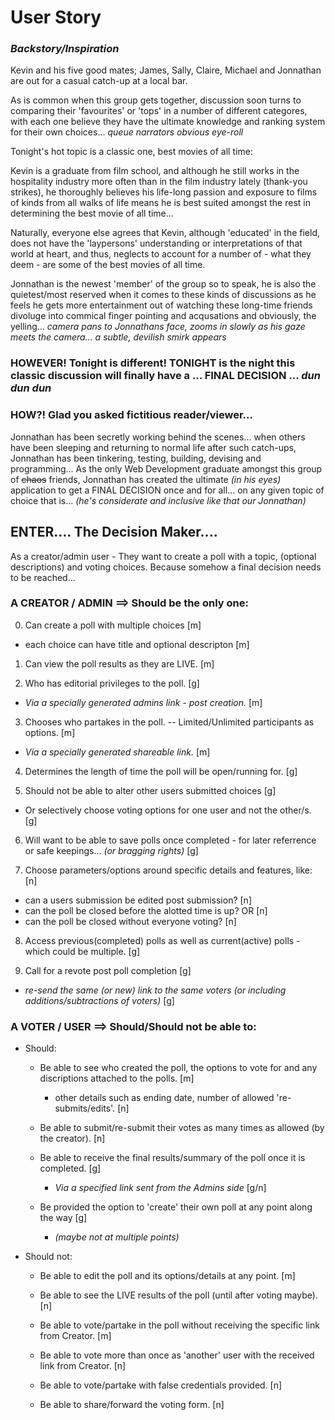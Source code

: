 
# User Story #


### *Backstory/Inspiration*

Kevin and his five good mates; James, Sally, Claire, Michael and Jonnathan are out for a casual catch-up at a local bar. 

As is common when this group gets together, discussion soon turns to comparing their 'favourites' or 'tops' in a number of different categores, 
with each one believe they have the ultimate knowledge and ranking system for their own choices... *queue narrators obvious eye-roll*

Tonight's hot topic is a classic one, best movies of all time:

Kevin is a graduate from film school, and although he still works in the hospitality industry more often than in the film industry lately (thank-you strikes),
he thoroughly believes his life-long passion and exposure to films of kinds from all walks of life means he is best suited amongst the rest in determining 
the best movie of all time...

Naturally, everyone else agrees that Kevin, although 'educated' in the field, does not have the 'laypersons' understanding or interpretations of that world at heart,
and thus, neglects to account for a number of - what they deem - are some of the best movies of all time.

Jonnathan is the newest 'member' of the group so to speak, he is also the quietest/most reserved when it comes to these kinds of discussions as he feels he gets more entertainment
out of watching these long-time friends divoluge into commical finger pointing and acqusations and obviously, the yelling... 
*camera pans to Jonnathans face, zooms in slowly as his gaze meets the camera... a subtle, devilish smirk appears*


### HOWEVER! Tonight is different! TONIGHT is the night this classic discussion will finally have a ... FINAL DECISION ... *dun dun dun* 
### HOW?! Glad you asked fictitious reader/viewer...


Jonnathan has been secretly working behind the scenes... when others have been sleeping and returning to normal life after such catch-ups, Jonnathan has been tinkering, testing, building, devising
and programming... As the only Web Development graduate amongst this group of ~~chaos~~ friends, Jonnathan has created the ultimate *(in his eyes)* application to get a FINAL DECISION once and for all...
on any given topic of choice that is... *(he's considerate and inclusive like that our Jonnathan)*


## ENTER.... The Decision Maker....

As a creator/admin user - They want to create a poll with a topic, (optional descriptions) and voting choices.
Because somehow a final decision needs to be reached...


### A CREATOR / ADMIN ==> Should be the only one: 

0. Can create a poll with multiple choices [m]
  - each choice can have title and optional descripton [m]

1. Can view the poll results as they are LIVE. [m]

2. Who has editorial privileges to the poll. [g]
  - *Via a specially generated admins link - post creation.* [m]

3. Chooses who partakes in the poll. -- Limited/Unlimited participants as options. [m]
  - *Via a specially generated shareable link.* [m]

4. Determines the length of time the poll will be open/running for. [g]

5. Should not be able to alter other users submitted choices [g]
  - Or selectively choose voting options for one user and not the other/s. [g]

6. Will want to be able to save polls once completed - for later referrence or safe keepings... *(or bragging rights)* [g]

7. Choose parameters/options around specific details and features, like: [n]
  - can a users submission be edited post submission? [n]
  - can the poll be closed before the alotted time is up? OR [n]
  - can the poll be closed without everyone voting? [n]

8. Access previous(completed) polls as well as current(active) polls - which could be multiple. [g]

9. Call for a revote post poll completion [g]
  - *re-send the same (or new) link to the same voters (or including additions/subtractions of voters)* [g]


### A VOTER / USER ==> Should/Should not be able to:

- Should:
  - Be able to see who created the poll, the options to vote for and any discriptions attached to the polls. [m]
    - other details such as ending date, number of allowed 're-submits/edits'. [n]

  - Be able to submit/re-submit their votes as many times as allowed (by the creator). [n]

  - Be able to receive the final results/summary of the poll once it is completed. [g]
    - *Via a specified link sent from the Admins side* [g/n]

  - Be provided the option to 'create' their own poll at any point along the way [g]
    - *(maybe not at multiple points)*

- Should not:
  - Be able to edit the poll and its options/details at any point. [m]

  - Be able to see the LIVE results of the poll (until after voting maybe). [n]

  - Be able to vote/partake in the poll without receiving the specific link from Creator. [m]

  - Be able to vote more than once as 'another' user with the received link from Creator. [n]

  - Be able to vote/partake with false credentials provided. [n] 

  - Be able to share/forward the voting form. [n]

